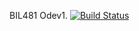 BIL481 Odev1.
[![Build Status](https://travis-ci.org/togayyazar/myDemoApp.svg?branch=master)](https://travis-ci.org/togayyazar/myDemoApp)
